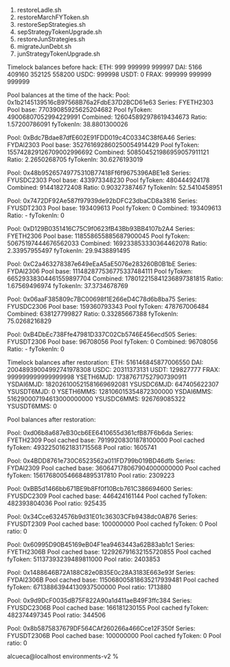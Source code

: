 1. restoreLadle.sh
2. restoreMarchFYToken.sh
3. restoreSepStrategies.sh
4. sepStrategyTokenUpgrade.sh
5. restoreJunStrategies.sh
6. migrateJunDebt.sh
7. junStrategyTokenUpgrade.sh

Timelock balances before hack:
ETH: 999 999999 999997
DAI: 5166 409160 352125 558200
USDC: 999998
USDT: 0
FRAX: 999999 999999 999999

Pool balances at the time of the hack:
Pool: 0x1b2145139516cB97568B76a2FdbE37D2BCD61e63
Series: FYETH2303
Pool base:               77039085925625204682
Pool fyToken:            49006807052994229991
Combined:                126045892978619434673
Ratio:                   1.57200786091
fyTokenIn:               38.8801300026

Pool: 0xBdc7Bdae87dfE602E91FDD019c4C0334C38f6A46
Series: FYDAI2303
Pool base:               352761692860250054914429
Pool fyToken:            155742829126709002996692
Combined:                508504521986959057911121
Ratio:                   2.2650268705
fyTokenIn:               30.6276193019

Pool: 0x48b95265749775310B77418Ff6f9675396ABE1e8
Series: FYUSDC2303
Pool base:               433973348230
Pool fyToken:            480444924178
Combined:                914418272408
Ratio:                   0.90327387467
fyTokenIn:               52.5410458951

Pool: 0x7472DF92Ae587f97939de92bDFC23dbaCD8a3816
Series: FYUSDT2303
Pool base:               193409613
Pool fyToken:            0
Combined:                193409613
Ratio:                   -
fyTokenIn:               0

Pool: 0xD129B0351416C75C9f0623fB43Bb93BB4107b2A4
Series: FYETH2306
Pool base:               118558655885687900045
Pool fyToken:            50675197444676562033
Combined:                169233853330364462078
Ratio:                   2.33957955497
fyTokenIn:               29.9438891495

Pool: 0xC2a463278387e649eEaA5aE5076e283260B0B1bE
Series: FYDAI2306
Pool base:               111482877536775337484111
Pool fyToken:            66529338304461559897704
Combined:                178012215841236897381815
Ratio:                   1.67569496974
fyTokenIn:               37.3734678769

Pool: 0x06aaF385809c7BC00698f1E266eD4C78d6b8ba75
Series: FYUSDC2306
Pool base:               159360793343
Pool fyToken:            478767006484
Combined:                638127799827
Ratio:                   0.33285667388
fyTokenIn:               75.0268216829

Pool: 0xB4DbEc738Ffe47981D337C02Cb5746E456ecd505
Series: FYUSDT2306
Pool base:               96708056
Pool fyToken:            0
Combined:                96708056
Ratio:                   -
fyTokenIn:               0


Timelock balances after restoration:
ETH: 516146845877006550
DAI: 20048939004992741978308
USDC: 20311373131
USDT: 129827777
FRAX: 999999999999999998
YSETH6MJD: 173876717527907390911
YSDAI6MJD: 182026100521581669692081
YSUSDC6MJD: 647405622307
YSUSDT6MJD: 0
YSETH6MMS: 128106015354872300000
YSDAI6MMS: 516290007194613000000000
YSUSDC6MMS: 926769085322
YSUSDT6MMS: 0

Pool balances after restoration:

Pool: 0xd06b8a687eB30cb6EE6410655d361cfB87F6b6da
Series: FYETH2309
Pool cached base:        79199208301878100000
Pool cached fyToken:     49322501621831715568
Pool ratio:              1605741


Pool: 0x4BDD8761e730C6523562a011FD799b019BD46dfb
Series: FYDAI2309
Pool cached base:        360647178067904000000000
Pool cached fyToken:     156176800546684895317810
Pool ratio:              2309223


Pool: 0xBB5d1466bb671BE9b8Ff0f10Bcb761C386694600
Series: FYUSDC2309
Pool cached base:        446424161144
Pool cached fyToken:     482393804036
Pool ratio:              925435


Pool: 0x34Cce6324576b9d31E01c36303CFb9438dc0AB76
Series: FYUSDT2309
Pool cached base:        100000000
Pool cached fyToken:     0
Pool ratio:              0

Pool: 0x60995D90B45169eB04F1ea9463443a62B83ab1c1
Series: FYETH2306B
Pool cached base:        122926791632155720855
Pool cached fyToken:     51137393239489811000
Pool ratio:              2403853


Pool: 0x1488646B72A188C82e0B35E0c28A3183E663e93f
Series: FYDAI2306B
Pool cached base:        115068005818635217939481
Pool cached fyToken:     67138863944130937500000
Pool ratio:              1713880


Pool: 0x9d9DcF0035dB75F822A90a1d411aeB49F3ffc384
Series: FYUSDC2306B
Pool cached base:        166181230155
Pool cached fyToken:     482374497345
Pool ratio:              344506


Pool: 0x8b5875837679DF564CAf260266a466Cce12F350f
Series: FYUSDT2306B
Pool cached base:        100000000
Pool cached fyToken:     0
Pool ratio:              0

alcueca@localhost environments-v2 %    